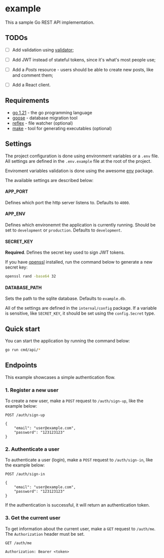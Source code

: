 # example

This a sample Go REST API implementation.

## TODOs

- [ ] Add validation using [validator](https://github.com/go-playground/validator);
- [ ] Add JWT instead of stateful tokens, since it's what's most people use;
- [ ] Add a *Posts* resource - users should be able to create new posts, like and comment them;
- [ ] Add a React client.


## Requirements

- [go 1.21](https://go.dev) - the go programming language
- [goose](https://github.com/pressly/goose) - database migration tool
- [reflex](https://github.com/cespare/reflex) - file watcher (optional)
- [make](https://www.gnu.org/software/make/) - tool for generating executables (optional)

## Settings

The project configuration is done using environment variables or a `.env` file. 
All settings are defined in the `.env.example` file at the root of the project.

Enviroment variables validation is done using the awesome [env](https://github.com/caarlos0/env)
package.

The available settings are described below:

#### APP_PORT 
Defines which port the http server listens to. Defaults to `4000`.

#### APP_ENV 
Defines which environemnt the application is currently running. 
Should be set to `development` or `production`. Defaults to `development`.

#### SECRET_KEY
**Required**. Defines the secret key used to sign JWT tokens.

If you have [openssl](https://www.openssl.org/) installed, run the command below to generate
a new secret key:

```bash
openssl rand -base64 32
```

#### DATABASE_PATH

Sets the path to the sqlite database. Defaults to `example.db`.

All of the settings are defined in the `internal/config` package. If a variable is sensitive, like `SECRET_KEY`, it should be set using the `config.Secret` type.

## Quick start

You can start the application by running the command below:

```bash
go run cmd/api/*
```


## Endpoints

This example showcases a simple authentication flow.


### 1. Register a new user

To create a new user, make a `POST` request to `/auth/sign-up`, like the example below:

```http
POST /auth/sign-up

{
    "email": "user@example.com",
    "password": "123123123"
}
```  


### 2. Authenticate a user

To authenticate a user (login), make a `POST` request to `/auth/sign-in`, like the example below:

```http
POST /auth/sign-in

{
    "email": "user@example.com",
    "password": "123123123"
}
```

If the authentication is successful, it will return an authentication token.


### 3. Get the current user

To get information about the current user, make a `GET` request to `/auth/me`. The `Authorization` header must be set.

```http
GET /auth/me

Authorization: Bearer <token>
```
